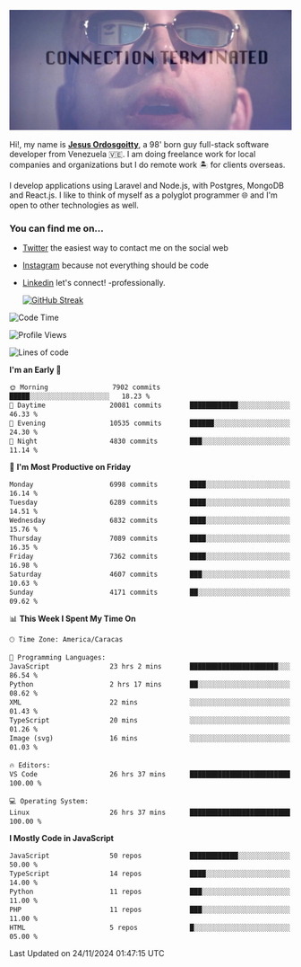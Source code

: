 ![hackers movie reference](./disconnected.jpg)

Hi!, my name is [**Jesus Ordosgoitty**](https://jodaz.dev), a 98' born guy full-stack software developer from Venezuela 🇻🇪. I am doing freelance work for local companies and organizations but I do remote work 🏝️ for clients overseas. 

I develop applications using Laravel and Node.js, with Postgres, MongoDB and React.js. I like to think of myself as a polyglot programmer 🌐 and I'm open to other technologies as well.

### You can find me on...

- [Twitter](https://twitter.com/jodaz_) the easiest way to contact me on the social web
- [Instagram](https://instagram.com/jodaz_) because not everything should be code
- [Linkedin](https://linkedin.com/in/jodaz) let's connect! -professionally.


    [![GitHub Streak](https://streak-stats.demolab.com?user=jodaz&theme=tokyonight)](https://git.io/streak-stats)

<!--START_SECTION:waka-->
![Code Time](http://img.shields.io/badge/Code%20Time-7%2C544%20hrs%2019%20mins-blue)

![Profile Views](http://img.shields.io/badge/Profile%20Views-28-blue)

![Lines of code](https://img.shields.io/badge/From%20Hello%20World%20I%27ve%20Written-82.2%20million%20lines%20of%20code-blue)

**I'm an Early 🐤** 

```text
🌞 Morning                7902 commits        █████░░░░░░░░░░░░░░░░░░░░   18.23 % 
🌆 Daytime                20081 commits       ████████████░░░░░░░░░░░░░   46.33 % 
🌃 Evening                10535 commits       ██████░░░░░░░░░░░░░░░░░░░   24.30 % 
🌙 Night                  4830 commits        ███░░░░░░░░░░░░░░░░░░░░░░   11.14 % 
```
📅 **I'm Most Productive on Friday** 

```text
Monday                   6998 commits        ████░░░░░░░░░░░░░░░░░░░░░   16.14 % 
Tuesday                  6289 commits        ████░░░░░░░░░░░░░░░░░░░░░   14.51 % 
Wednesday                6832 commits        ████░░░░░░░░░░░░░░░░░░░░░   15.76 % 
Thursday                 7089 commits        ████░░░░░░░░░░░░░░░░░░░░░   16.35 % 
Friday                   7362 commits        ████░░░░░░░░░░░░░░░░░░░░░   16.98 % 
Saturday                 4607 commits        ███░░░░░░░░░░░░░░░░░░░░░░   10.63 % 
Sunday                   4171 commits        ██░░░░░░░░░░░░░░░░░░░░░░░   09.62 % 
```


📊 **This Week I Spent My Time On** 

```text
🕑︎ Time Zone: America/Caracas

💬 Programming Languages: 
JavaScript               23 hrs 2 mins       ██████████████████████░░░   86.54 % 
Python                   2 hrs 17 mins       ██░░░░░░░░░░░░░░░░░░░░░░░   08.62 % 
XML                      22 mins             ░░░░░░░░░░░░░░░░░░░░░░░░░   01.43 % 
TypeScript               20 mins             ░░░░░░░░░░░░░░░░░░░░░░░░░   01.26 % 
Image (svg)              16 mins             ░░░░░░░░░░░░░░░░░░░░░░░░░   01.03 % 

🔥 Editors: 
VS Code                  26 hrs 37 mins      █████████████████████████   100.00 % 

💻 Operating System: 
Linux                    26 hrs 37 mins      █████████████████████████   100.00 % 
```

**I Mostly Code in JavaScript** 

```text
JavaScript               50 repos            ████████████░░░░░░░░░░░░░   50.00 % 
TypeScript               14 repos            ████░░░░░░░░░░░░░░░░░░░░░   14.00 % 
Python                   11 repos            ███░░░░░░░░░░░░░░░░░░░░░░   11.00 % 
PHP                      11 repos            ███░░░░░░░░░░░░░░░░░░░░░░   11.00 % 
HTML                     5 repos             █░░░░░░░░░░░░░░░░░░░░░░░░   05.00 % 
```




 Last Updated on 24/11/2024 01:47:15 UTC
<!--END_SECTION:waka-->
